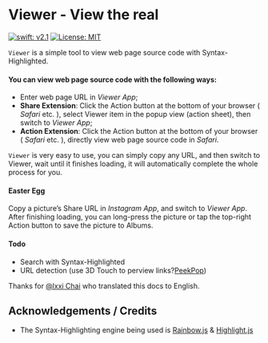 # Viewer - View the real

[![swift: v2.1](https://img.shields.io/badge/swift-v2.1-orange.svg)](https://swift.org) [![License: MIT](https://img.shields.io/badge/license-MIT-blue.svg)](http://opensource.org/licenses/MIT)

`Viewer` is a simple tool to view web page source code with Syntax-Highlighted.

#### You can view web page source code with the following ways:

+ Enter web page URL in *Viewer App*;
+ **Share Extension**: Click the Action button at the bottom of your browser ( *Safari* etc. ), select Viewer item in the popup view (action sheet), then switch to *Viewer App*;
+ **Action Extension**:  Click the Action button at the bottom of your browser ( *Safari* etc. ), directly view web page source code in *Safari*.

`Viewer` is very easy to use, you can simply copy any URL, and then switch to Viewer, wait until it finishes loading, it will automatically complete the whole process for you.

#### Easter Egg

Copy a picture’s Share URL in *Instagram App*, and switch to *Viewer App*. After finishing loading, you can long-press the picture or tap the top-right Action button to save the picture to Albums.

#### Todo

+ Search with Syntax-Highlighted
+ URL detection (use 3D Touch to perview links?[PeekPop](https://github.com/marmelroy/PeekPop))

Thanks for [@lxxi Chai](https://github.com/chaiyixiao) who translated this docs to English.

## Acknowledgements / Credits

- The Syntax-Highlighting engine being used is [Rainbow.js](https://github.com/ccampbell/rainbow) & [Highlight.js](https://github.com/isagalaev/highlight.js)
